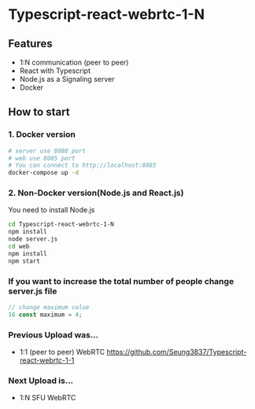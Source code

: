 # Typescript-react-webrtc-1-N

## Features
- 1:N communication (peer to peer)
- React with Typescript
- Node.js as a Signaling server
- Docker

## How to start

### 1. Docker version
```sh
# server use 8080 port
# web use 8085 port
# You can connect to http://localhost:8085
docker-compose up -d
```

### 2. Non-Docker version(Node.js and React.js)
You need to install Node.js
```sh
cd Typescript-react-webrtc-1-N
npm install
node server.js
cd web
npm install
npm start
```

### If you want to increase the total number of people change server.js file
```js
// change maximum value
16 const maximum = 4;
```

### Previous Upload was... 
- 1:1 (peer to peer) WebRTC https://github.com/Seung3837/Typescript-react-webrtc-1-1

### Next Upload is...
- 1:N SFU WebRTC

